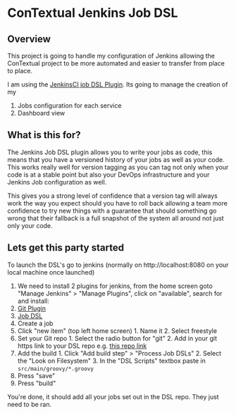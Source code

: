 # ConTextual Jenkins Job DSL

## Overview
This project is going to handle my configuration of Jenkins allowing the ConTextual project to be more automated and easier to transfer from place to place.

I am using the [JenkinsCI job DSL Plugin](https://github.com/jenkinsci/job-dsl-plugin). Its going to manage the creation of my

1. Jobs configuration for each service
2. Dashboard view

## What is this for?

The Jenkins Job DSL plugin allows you to write your jobs as code, this means that you have a versioned history of your jobs as well as your code. This works really well for version tagging as you can tag not only when your code is at a stable point but also your DevOps infrastructure and your Jenkins Job configuration as well.

This gives you a strong level of confidence that a version tag will always work the way you expect should you have to roll back allowing a team more confidence to try new things with a guarantee that should something go wrong that their fallback is a full snapshot of the system all around not just only your code.

## Lets get this party started

To launch the DSL's go to jenkins (normally on http://localhost:8080 on your local machine once launched)

1. We need to install 2 plugins for jenkins,
from the home screen goto "Manage Jenkins" > "Manage Plugins", click on "available", search for and install:
  1. [Git Plugin](https://wiki.jenkins-ci.org/display/JENKINS/Git+Plugin)  
  2. [Job DSL](https://wiki.jenkins-ci.org/display/JENKINS/Job+DSL+Plugin)
2. Create a job
  1. Click "new item" (top left home screen)
    1. Name it
    2. Select freestyle
  2. Set your Git repo
    1. Select the radio button for "git"
    2. Add in your git https link to your DSL repo e.g. [this repo link](https://github.com/endamccormack/ConTextual-Jenkins-Jobs-DSL.git)
  3. Add the build
    1. Click "Add build step" > "Process Job DSLs"
    2. Select the "Look on Filesystem"
    3. In the "DSL Scripts" textbox paste in ``` src/main/groovy/*.groovy ```
  4. Press "save"
  5. Press "build"

You're done, it should add all your jobs set out in the DSL repo. They just need to be ran.
